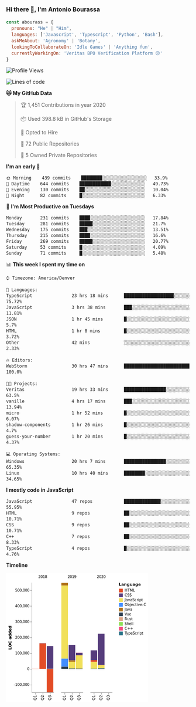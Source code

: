 ### Hi there 👋, I'm Antonio Bourassa

```javascript
const abourass = {
  pronouns: "He" | "Him",
  languages: ['Javascript', 'Typescript', 'Python', 'Bash'],
  askMeAbout: 'Agronomy' | 'Botany',
  lookingToCollaborateOn: 'Idle Games' | 'Anything fun',
  currentlyWorkingOn: 'Veritas BPO Verification Platform 😑'
}
```

<!--START_SECTION:waka-->
![Profile Views](http://img.shields.io/badge/Profile%20Views-14-blue)

![Lines of code](https://img.shields.io/badge/From%20Hello%20World%20I've%20written-14.2%20million%20Lines%20of%20code-blue)

**🐱 My GitHub Data** 

> 🏆 1,451 Contributions in year 2020
 > 
> 📦 Used 398.8 kB in GitHub's Storage 
 > 
> 💼 Opted to Hire
 > 
> 📜 72 Public Repositories 
 > 
> 🔑 5 Owned Private Repositories 

**I'm an early 🐤** 

```text
🌞 Morning    439 commits    ████████░░░░░░░░░░░░░░░░░   33.9% 
🌆 Daytime    644 commits    ████████████░░░░░░░░░░░░░   49.73% 
🌃 Evening    130 commits    ██░░░░░░░░░░░░░░░░░░░░░░░   10.04% 
🌙 Night      82 commits     █░░░░░░░░░░░░░░░░░░░░░░░░   6.33%

```
📅 **I'm Most Productive on Tuesdays** 

```text
Monday       231 commits    ████░░░░░░░░░░░░░░░░░░░░░   17.84% 
Tuesday      281 commits    █████░░░░░░░░░░░░░░░░░░░░   21.7% 
Wednesday    175 commits    ███░░░░░░░░░░░░░░░░░░░░░░   13.51% 
Thursday     215 commits    ████░░░░░░░░░░░░░░░░░░░░░   16.6% 
Friday       269 commits    █████░░░░░░░░░░░░░░░░░░░░   20.77% 
Saturday     53 commits     █░░░░░░░░░░░░░░░░░░░░░░░░   4.09% 
Sunday       71 commits     █░░░░░░░░░░░░░░░░░░░░░░░░   5.48%

```


📊 **This week I spent my time on** 

```text
⌚︎ Timezone: America/Denver

💬 Languages: 
TypeScript               23 hrs 18 mins      ███████████████████░░░░░░   75.72% 
JavaScript               3 hrs 38 mins       ███░░░░░░░░░░░░░░░░░░░░░░   11.81% 
JSON                     1 hr 45 mins        █░░░░░░░░░░░░░░░░░░░░░░░░   5.7% 
HTML                     1 hr 8 mins         █░░░░░░░░░░░░░░░░░░░░░░░░   3.72% 
Other                    42 mins             ░░░░░░░░░░░░░░░░░░░░░░░░░   2.33%

🔥 Editors: 
WebStorm                 30 hrs 47 mins      █████████████████████████   100.0%

🐱‍💻 Projects: 
Veritas                  19 hrs 33 mins      ████████████████░░░░░░░░░   63.5% 
vanille                  4 hrs 17 mins       ███░░░░░░░░░░░░░░░░░░░░░░   13.94% 
micro                    1 hr 52 mins        █░░░░░░░░░░░░░░░░░░░░░░░░   6.07% 
shadow-components        1 hr 26 mins        █░░░░░░░░░░░░░░░░░░░░░░░░   4.7% 
guess-your-number        1 hr 20 mins        █░░░░░░░░░░░░░░░░░░░░░░░░   4.37%

💻 Operating Systems: 
Windows                  20 hrs 7 mins       ████████████████░░░░░░░░░   65.35% 
Linux                    10 hrs 40 mins      ████████░░░░░░░░░░░░░░░░░   34.65%

```

**I mostly code in JavaScript** 

```text
JavaScript               47 repos            ██████████████░░░░░░░░░░░   55.95% 
HTML                     9 repos             ██░░░░░░░░░░░░░░░░░░░░░░░   10.71% 
CSS                      9 repos             ██░░░░░░░░░░░░░░░░░░░░░░░   10.71% 
C++                      7 repos             ██░░░░░░░░░░░░░░░░░░░░░░░   8.33% 
TypeScript               4 repos             █░░░░░░░░░░░░░░░░░░░░░░░░   4.76%

```


**Timeline**

![Chart not found](https://github.com/Abourass/Abourass/blob/master/charts/bar_graph.png) 


<!--END_SECTION:waka-->

<!--
**Abourass/Abourass** is a ✨ _special_ ✨ repository because its `README.md` (this file) appears on your GitHub profile.

Here are some ideas to get you started:

- 🔭 I’m currently working on ...
- 🌱 I’m currently learning ...
- 👯 I’m looking to collaborate on ...
- 🤔 I’m looking for help with ...
- 💬 Ask me about ...
- 📫 How to reach me: ...
- 😄 Pronouns: ...
- ⚡ Fun fact: ...
-->
